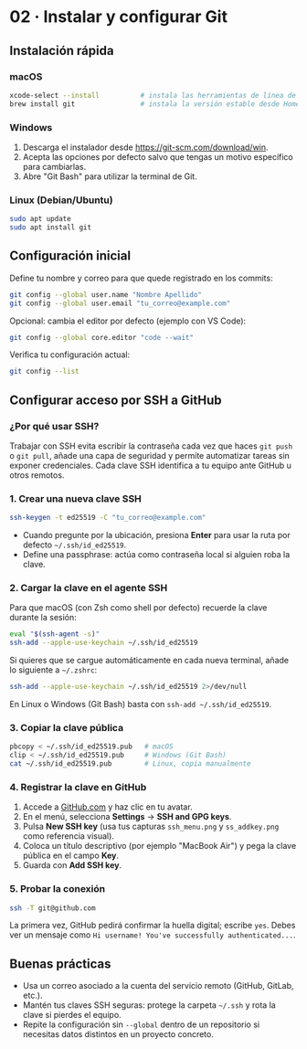 # 02 · Instalar y configurar Git

## Instalación rápida
### macOS
```bash
xcode-select --install          # instala las herramientas de línea de comando
brew install git                # instala la versión estable desde Homebrew
```

### Windows
1. Descarga el instalador desde <https://git-scm.com/download/win>.
2. Acepta las opciones por defecto salvo que tengas un motivo específico para cambiarlas.
3. Abre "Git Bash" para utilizar la terminal de Git.

### Linux (Debian/Ubuntu)
```bash
sudo apt update
sudo apt install git
```

## Configuración inicial
Define tu nombre y correo para que quede registrado en los commits:
```bash
git config --global user.name "Nombre Apellido"
git config --global user.email "tu_correo@example.com"
```

Opcional: cambia el editor por defecto (ejemplo con VS Code):
```bash
git config --global core.editor "code --wait"
```

Verifica tu configuración actual:
```bash
git config --list
```

## Configurar acceso por SSH a GitHub
### ¿Por qué usar SSH?
Trabajar con SSH evita escribir la contraseña cada vez que haces `git push` o `git pull`, añade una capa de seguridad y permite automatizar tareas sin exponer credenciales. Cada clave SSH identifica a tu equipo ante GitHub u otros remotos.

### 1. Crear una nueva clave SSH
```bash
ssh-keygen -t ed25519 -C "tu_correo@example.com"
```
- Cuando pregunte por la ubicación, presiona **Enter** para usar la ruta por defecto `~/.ssh/id_ed25519`.
- Define una passphrase: actúa como contraseña local si alguien roba la clave.

### 2. Cargar la clave en el agente SSH
Para que macOS (con Zsh como shell por defecto) recuerde la clave durante la sesión:
```bash
eval "$(ssh-agent -s)"
ssh-add --apple-use-keychain ~/.ssh/id_ed25519
```
Si quieres que se cargue automáticamente en cada nueva terminal, añade lo siguiente a `~/.zshrc`:
```bash
ssh-add --apple-use-keychain ~/.ssh/id_ed25519 2>/dev/null
```
En Linux o Windows (Git Bash) basta con `ssh-add ~/.ssh/id_ed25519`.

### 3. Copiar la clave pública
```bash
pbcopy < ~/.ssh/id_ed25519.pub   # macOS
clip < ~/.ssh/id_ed25519.pub     # Windows (Git Bash)
cat ~/.ssh/id_ed25519.pub        # Linux, copia manualmente
```

### 4. Registrar la clave en GitHub
1. Accede a [GitHub.com](https://github.com) y haz clic en tu avatar.
2. En el menú, selecciona **Settings** → **SSH and GPG keys**.
3. Pulsa **New SSH key** (usa tus capturas `ssh_menu.png` y `ss_addkey.png` como referencia visual).
4. Coloca un título descriptivo (por ejemplo "MacBook Air") y pega la clave pública en el campo **Key**.
5. Guarda con **Add SSH key**.

### 5. Probar la conexión
```bash
ssh -T git@github.com
```
La primera vez, GitHub pedirá confirmar la huella digital; escribe `yes`. Debes ver un mensaje como `Hi username! You've successfully authenticated...`.

## Buenas prácticas
- Usa un correo asociado a la cuenta del servicio remoto (GitHub, GitLab, etc.).
- Mantén tus claves SSH seguras: protege la carpeta `~/.ssh` y rota la clave si pierdes el equipo.
- Repite la configuración sin `--global` dentro de un repositorio si necesitas datos distintos en un proyecto concreto.
